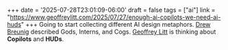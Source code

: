 +++
date = '2025-07-28T23:01:09-06:00'
draft = false
tags = ["ai"]
link = "https://www.geoffreylitt.com/2025/07/27/enough-ai-copilots-we-need-ai-huds"
+++
Going to start collecting different AI design metaphors. [Drew Breunig](https://www.dbreunig.com/2024/10/18/the-3-ai-use-cases-gods-interns-and-cogs.html) described Gods, Interns, and Cogs. [Geoffrey Litt](https://www.geoffreylitt.com/2025/07/27/enough-ai-copilots-we-need-ai-huds) is thinking about **Copilots** and **HUDs**.


